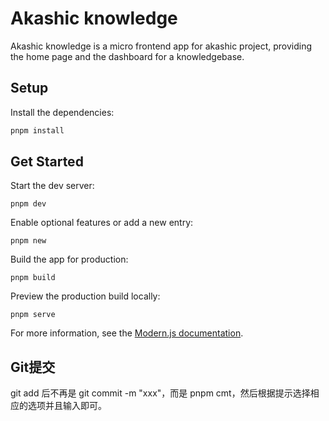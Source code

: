 # Akashic knowledge

Akashic knowledge is a micro frontend app for akashic project, providing the home page and the dashboard for a knowledgebase.

## Setup

Install the dependencies:

```bash
pnpm install
```

## Get Started

Start the dev server:

```
pnpm dev
```

Enable optional features or add a new entry:

```
pnpm new
```

Build the app for production:

```
pnpm build
```

Preview the production build locally:

```
pnpm serve
```

For more information, see the [Modern.js documentation](https://modernjs.dev/en).

## Git提交
git add 后不再是 git commit -m "xxx"，而是 pnpm cmt，然后根据提示选择相应的选项并且输入即可。
